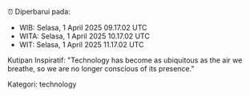⏰ Diperbarui pada:
- WIB: Selasa, 1 April 2025 09.17.02 UTC
- WITA: Selasa, 1 April 2025 10.17.02 UTC
- WIT: Selasa, 1 April 2025 11.17.02 UTC

Kutipan Inspiratif:
"Technology has become as ubiquitous as the air we breathe, so we are no longer conscious of its presence."


Kategori: technology

